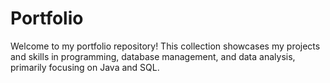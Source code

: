 # Portfolio
 Welcome to my portfolio repository! This collection showcases my projects and skills in programming, database management, and data analysis, primarily focusing on Java and SQL. 

